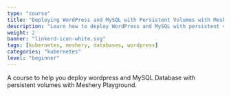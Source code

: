 ```yaml
---
type: "course"
title: "Deploying WordPress and MySQL with Persistent Volumes with Meshery"
description: "Learn how to deploy WordPress and MySQL with persistent volumes with Meshery Playground"
weight: 2
banner: "linkerd-icon-white.svg"
tags: [kubernetes, meshery, databases, wordpress]
categories: "kubernetes"
level: "beginner"
---
```


A course to help you deploy wordpress and MySQL Database with persistent volumes with Meshery Playground.

